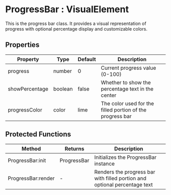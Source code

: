# ProgressBar : VisualElement
This is the progress bar class. It provides a visual representation of progress
with optional percentage display and customizable colors.

## Properties

|Property|Type|Default|Description|
|---|---|---|---|
|progress|number|0|Current progress value (0-100)
|showPercentage|boolean|false|Whether to show the percentage text in the center
|progressColor|color|lime|The color used for the filled portion of the progress bar


## Protected Functions

|Method|Returns|Description|
|---|---|---|
|ProgressBar:init|ProgressBar|Initializes the ProgressBar instance
|ProgressBar:render|-|Renders the progress bar with filled portion and optional percentage text


